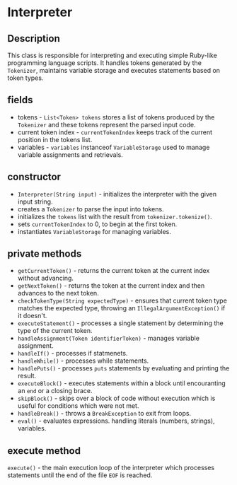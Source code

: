 # Interpreter

## Description
This class is responsible for interpreting and executing simple Ruby-like programming language scripts. It handles tokens generated by the `Tokenizer`, maintains variable storage and executes statements based on token types.

## fields
* tokens - `List<Token> tokens` stores a list of tokens produced by the `Tokenizer` and these tokens represent the parsed input code.
* current token index - `currentTokenIndex` keeps track of the current position in the tokens list.
* variables - `variables` instanceof `VariableStorage` used to manage variable assignments and retrievals.

## constructor
* `Interpreter(String input)` - initializes the interpreter with the given input string.
* creates a `Tokenizer` to parse the input into tokens.
* initializes the `tokens` list with the result from `tokenizer.tokenize()`.
* sets `currentTokenIndex` to 0, to begin at the first token.
* instantiates `VariableStorage` for managing variables.

## private methods
* `getCurrentToken()` - returns the current token at the current index without advancing.
* `getNextToken()` - returns the token at the current index and then advances to the next token.
* `checkTokenType(String expectedType)` - ensures that current token type matches the expected type, throwing an `IllegalArgumentException()` if it doesn't.
* `executeStatement()` - processes a single statement by determining the type of the current token.
* `handleAssignment(Token identifierToken)` - manages variable assignment.
* `handleIf()` - processes if statmenets.
* `handleWhile()` - processes while statements.
* `handlePuts()` - processes `puts` statements by evaluating and printing the result.
* `executeBlock()` - executes statements within a block until encouranting an `end` or a closing brace.
* `skipBlock()` - skips over a block of code without execution which is useful for conditions which were not met.
* `handleBreak()` - throws a `BreakException` to exit from loops.
* `eval()` - evaluates expressions. handling literals (numbers, strings), variables.

## execute method
`execute()` - the main execution loop of the interpreter which processes statements until the end of the file `EOF` is reached.
